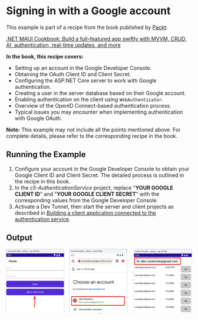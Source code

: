 # Signing in with a Google account
This example is part of a recipe from the book published by [Packt](https://www.packtpub.com/en-us?utm_source=github):

[.NET MAUI Cookbook: Build a full-featured app swiftly with MVVM, CRUD, AI, authentication, real-time updates, and more](https://www.amazon.com/NET-MAUI-Cookbook-authentication-interactivity/dp/1835461123)

**In the book, this recipe covers:**
* Setting up an account in the Google Developer Console.
* Obtaining the OAuth Client ID and Client Secret.
* Configuring the ASP.NET Core server to work with Google authentication.
* Creating a user in the server database based on their Google account.
* Enabling authentication on the client using `WebAuthenticator`.
* Overview of the OpenID Connect-based authentication process.
* Typical issues you may encounter when implementing authentication with Google OAuth.

**Note:** This example may not include all the points mentioned above. For complete details, please refer to the corresponding recipe in the book.

## Running the Example

1. Configure your account in the Google Developer Console to obtain your Google Client ID and Client Secret. The detailed process is outlined in the recipe in this book.
2. In the _c5-AuthenticationService_ project, replace "**YOUR GOOGLE CLIENT ID**" and "**YOUR GOOGLE CLIENT SECRET**" with the corresponding values from the Google Developer Console.
3. Activate a Dev Tunnel, then start the server and client projects as described in [Building a client application connected to the authentication service](/Chapter05/c5-AuthenticationServiceAndClient#running-the-example).

## Output
![Google Sign In](/Images/Google%20Sign%20In.png)

